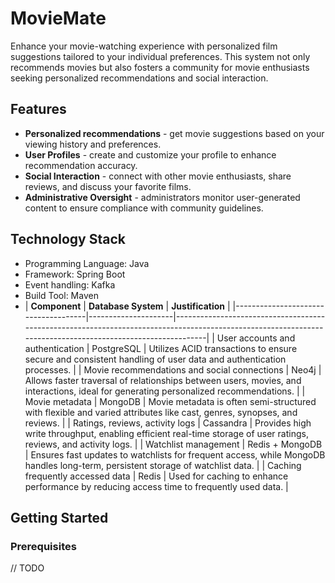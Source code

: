 # MovieMate

Enhance your movie-watching experience with personalized film suggestions tailored to your individual preferences. This
system not only recommends movies but also fosters a community for movie enthusiasts seeking personalized
recommendations and social interaction.

## Features

* **Personalized recommendations** - get movie suggestions based on your viewing history and preferences.
* **User Profiles** - create and customize your profile to enhance recommendation accuracy.
* **Social Interaction** - connect with other movie enthusiasts, share reviews, and discuss your favorite films.
* **Administrative Oversight** - administrators monitor user-generated content to ensure compliance with community
  guidelines.

## Technology Stack

* Programming Language: Java
* Framework: Spring Boot
* Event handling: Kafka
* Build Tool: Maven
* | **Component**                       | **Database System** | **Justification**                                                                                                                                         |
      |-------------------------------------|---------------------|------------------------------------------------------------------------------------------------------------------------------------------------------------|
  | User accounts and authentication    | PostgreSQL          | Utilizes ACID transactions to ensure secure and consistent handling of user data and authentication processes.                                            |
  | Movie recommendations and social connections | Neo4j           | Allows faster traversal of relationships between users, movies, and interactions, ideal for generating personalized recommendations.                          |
  | Movie metadata                      | MongoDB             | Movie metadata is often semi-structured with flexible and varied attributes like cast, genres, synopses, and reviews.                                        |
  | Ratings, reviews, activity logs     | Cassandra           | Provides high write throughput, enabling efficient real-time storage of user ratings, reviews, and activity logs.                                           |
  | Watchlist management                | Redis + MongoDB     | Ensures fast updates to watchlists for frequent access, while MongoDB handles long-term, persistent storage of watchlist data.                                 |
  | Caching frequently accessed data    | Redis               | Used for caching to enhance performance by reducing access time to frequently used data.                                                                      |

## Getting Started

### Prerequisites

// TODO 
